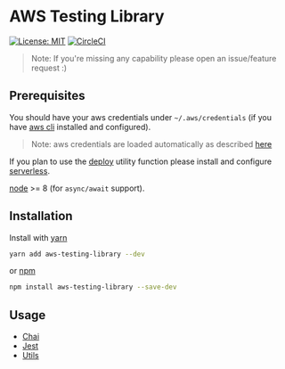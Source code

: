 # AWS Testing Library

[![License: MIT](https://img.shields.io/badge/License-MIT-yellow.svg)](https://opensource.org/licenses/MIT)
[![CircleCI](https://circleci.com/gh/erezrokah/aws-testing-library.svg?style=svg)](https://circleci.com/gh/erezrokah/aws-testing-library)

> Note: If you're missing any capability please open an issue/feature request :)

## Prerequisites

You should have your aws credentials under `~/.aws/credentials` (if you have [aws cli](https://aws.amazon.com/cli/) installed and configured).

> Note: aws credentials are loaded automatically as described [here](https://docs.aws.amazon.com/sdk-for-javascript/v2/developer-guide/loading-node-credentials-shared.html)

If you plan to use the [deploy](#deploy) utility function please install and configure [serverless](https://serverless.com/framework/docs/getting-started/).

[node](https://nodejs.org/en/) >= 8 (for `async/await` support).

## Installation

Install with [yarn](https://github.com/yarnpkg/yarn)

```bash
yarn add aws-testing-library --dev
```

or [npm](https://www.npmjs.com/)

```bash
npm install aws-testing-library --save-dev
```

## Usage

- [Chai](src/chai/README.md)
- [Jest](src/jest/README.md)
- [Utils](src/utils/README.md)
